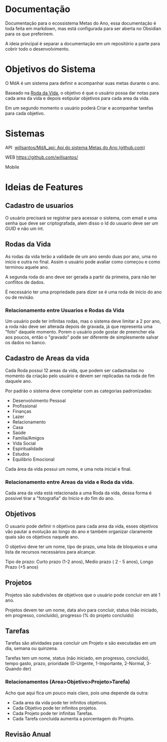 
# Documentação

Documentação para o ecossistema Metas do Ano, essa documentação é toda feita em markdown, mas está configurada para ser aberta no Obsidian para os que preferirem.

  

A ideia principal é separar a documentação em um repositório a parte para cobrir todo o desenvolvimento.

  

# Objetivos do Sistema

O MdA é um sistema para definir e acompanhar suas metas durante o ano.

Baseado na [Roda da Vida](Roda%20da%20Vida.md), o objetivo é que o usuário possa dar notas para cada area da vida e depois estipular objetivos para cada area da vida.

Em um segundo momento o usuário poderá Criar e acompanhar tarefas para cada objetivo.


  

# Sistemas

  

API  [willsantos/MdA_api: Api do sistema Metas do Ano (github.com)](https://github.com/willsantos/MdA_api)

  

WEB https://github.com/willsantos/

  

Mobile

  
  
  

# Ideias de Features

## Cadastro de usuarios
O usuário precisará se registrar para acessar o sistema, com email e uma senha que deve ser criptografada, alem disso o Id do usuario deve ser um GUID e não um int.

## Rodas da Vida

As rodas da vida terão a validade de um ano sendo duas por ano, uma no inicio e outra no final.
Assim o usuário pode avaliar como começou e como terminou aquele ano.

A segunda roda do ano deve ser gerada a partir da primeira, para não ter conflitos de dados.

É necessário ter uma propriedade para dizer se é uma roda de inicio do ano ou de revisão.

### Relacionamento entre Usuarios e Rodas da Vida

Um usuário pode ter infinitas rodas, mas o sistema deve limitar a 2 por ano, a roda não deve ser alterada depois de gravada, já que representa uma "foto" daquele momento.
Porem o usuário pode gostar de preencher ela aos poucos, então o "gravado" pode ser diferente de simplesmente salvar os dados no banco.

## Cadastro de Areas da vida

Cada Roda possui 12 areas da vida, que podem ser cadastradas no momento da criação pelo usuário e devem ser replicadas na roda de fim daquele ano.

Por padrão o sistema deve completar com as categorias padronizadas:

- Desenvolvimento Pessoal
- Profissional
- Finanças
- Lazer
- Relacionamento
- Casa
- Saúde
- Familia/Amigos
- Vida Social
- Espiritualidade
- Estudos
- Equilibrio Emocional

Cada área da vida possui um nome, e uma nota inicial e final.

### Relacionamento entre Areas da vida e Roda da vida.

Cada area da vida está relacionada a uma Roda da vida, dessa forma é possivel tirar a "fotografia" do Inicio e do fim do ano.

## Objetivos

O usuario pode definir n objetivos para cada area da vida, esses objetivos vão pautar a evolução ao longo do ano e também organizar claramente quais são os objetivos naquele ano.

O objetivo deve ter um nome, tipo de prazo, uma lista de bloqueios e uma lista de recursos necessários para alcançar.

Tipo de prazo: Curto prazo (1-2 anos), Medio prazo ( 2 - 5 anos), Longo Prazo (+5 anos)


## Projetos

Projetos são subdivisões de objetivos que o usuário pode concluir em até 1 ano.

Projetos devem ter um nome, data alvo para concluir, status (não iniciado, em progresso, concluido), progresso (% do projeto concluido)

## Tarefas

Tarefas são atividades para concluir um Projeto e são executadas em um dia, semana ou quinzena.

Tarefas tem um nome, status (não iniciado, em progresso, concluido), tempo gasto, prazo, prioridade (0-Urgente, 1-Importante, 2-Normal, 3-Quando der)


### Relacionamentos (Area>Objetivo>Projeto>Tarefa)


Acho que aqui fica um pouco mais claro, pois uma depende da outra:

- Cada area da vida pode ter infinitos objetivos.
- Cada Objetivo pode ter infinitos projetos.
- Cada Projeto pode ter infinitas Tarefas.
- Cada Tarefa concluida aumenta a porcentagem do Projeto.

## Revisão Anual






